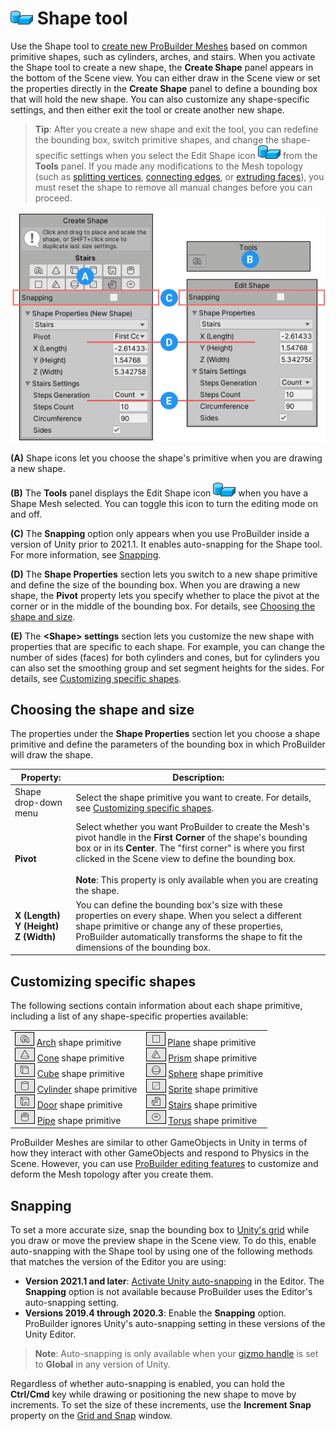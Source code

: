# ![Shape Tool icon](images/icons/Panel_Shapes.png) Shape tool

Use the Shape tool to [create new ProBuilder Meshes](workflow-create-predefined.md) based on common primitive shapes, such as cylinders, arches, and stairs. When you activate the Shape tool to create a new shape, the **Create Shape** panel appears in the bottom of the Scene view. You can either draw in the Scene view or set the properties directly in the **Create Shape** panel to define a bounding box that will hold the new shape. You can also customize any shape-specific settings, and then either exit the tool or create another new shape. 

> **Tip**: After you create a new shape and exit the tool, you can redefine the bounding box, switch primitive shapes, and change the shape-specific settings when you select the Edit Shape icon ![Edit Shape icon](images/icons/Panel_Shapes.png) from the **Tools** panel. If you made any modifications to the Mesh topology (such as [splitting vertices](Vert_Split.md), [connecting edges](Edge_Connect.md), or [extruding faces](Face_Extrude.md)), you must reset the shape to remove all manual changes before you can proceed.

![When you create a new shape, the Create Shape properties appear. When you edit an existing shape, the Edit Shape properties appear.](images/shape-tool.png)

**(A)** Shape icons let you choose the shape's primitive when you are drawing a new shape.

**(B)** The **Tools** panel displays the Edit Shape icon ![Edit Shape icon](images/icons/Panel_Shapes.png) when you have a Shape Mesh selected. You can toggle this icon to turn the editing mode on and off.

**(C)** The **Snapping** option only appears when you use ProBuilder inside a version of Unity prior to 2021.1. It enables auto-snapping for the Shape tool. For more information, see [Snapping](#Snapping).

**(D)** The **Shape Properties** section lets you switch to a new shape primitive and define the size of the bounding box. When you are drawing a new shape, the **Pivot** property lets you specify whether to place the pivot at the corner or in the middle of the bounding box. For details, see [Choosing the shape and size](#ShapeProperties).

**(E)** The **&lt;Shape&gt; settings** section lets you customize the new shape with properties that are specific to each shape. For example, you can change the number of sides (faces) for both cylinders and cones, but for cylinders you can also set the smoothing group and set segment heights for the sides. For details, see [Customizing specific shapes](#ShapeSpecificSettings).



<a name="ShapeProperties"></a>
## Choosing the shape and size  

The properties under the **Shape Properties** section let you choose a shape primitive and define the parameters of the bounding box in which ProBuilder will draw the shape.


| **Property:**        | **Description:** |
| -------------------- | ---------------- |
| Shape drop-down menu |       Select the shape primitive you want to create. For details, see [Customizing specific shapes](#ShapeSpecificSettings). |
| **Pivot** | Select whether you want ProBuilder to create the Mesh's pivot handle in the **First Corner** of the shape's bounding box or in its **Center**. The "first corner" is where you first clicked in the Scene view to define the bounding box.<br /><br />**Note**: This property is only available when you are creating the shape. |
| **X (Length)**<br /> **Y (Height)** <br />**Z (Width)** | You can define the bounding box's size with these properties on every shape. When you select a different shape primitive or change any of these properties, ProBuilder automatically transforms the shape to fit the dimensions of the bounding box. |





<a name="ShapeSpecificSettings"></a>

## Customizing specific shapes

The following sections contain information about each shape primitive, including a list of any shape-specific properties available:

|||
|--|--|
| ![Arch icon](images/icons/tool-arch.png) [Arch](Arch.md) shape primitive<br />![Cone icon](images/icons/tool-cone.png) [Cone](Cone.md) shape primitive<br />![Cube icon](images/icons/tool-cube.png) [Cube](Cube.md) shape primitive<br />![Cylinder icon](images/icons/tool-cylinder.png) [Cylinder](Cylinder.md) shape primitive<br />![Door icon](images/icons/tool-door.png) [Door](Door.md) shape primitive<br />![Pipe icon](images/icons/tool-pipe.png) [Pipe](Pipe.md) shape primitive | ![Plane icon](images/icons/tool-plane.png) [Plane](Plane.md) shape primitive<br />![Prism icon](images/icons/tool-prism.png) [Prism](Prism.md) shape primitive<br />![Sphere icon](images/icons/tool-sphere.png) [Sphere](Sphere.md) shape primitive<br />![Sprite icon](images/icons/tool-sprite.png) [Sprite](Sprite.md) shape primitive<br />![Stairs icon](images/icons/tool-stairs.png) [Stairs](Stair.md) shape primitive<br />![Torus icon](images/icons/tool-torus.png) [Torus](Torus.md) shape primitive |

ProBuilder Meshes are similar to other GameObjects in Unity in terms of how they interact with other GameObjects and respond to Physics in the Scene. However, you can use [ProBuilder editing features](workflow-edit.md) to customize and deform the Mesh topology after you create them. 



<a name="Snapping"></a>

## Snapping

To set a more accurate size, snap the bounding box to [Unity's grid](https://docs.unity3d.com/Manual/GridSnapping.html) while you draw or move the preview shape in the Scene view. To do this, enable auto-snapping with the Shape tool by using one of the following methods that matches the version of the Editor you are using:

* **Version 2021.1 and later**: [Activate Unity auto-snapping](https://docs.unity3d.com/Manual/GridSnapping.html#grid-snap) in the Editor. The **Snapping** option is not available because ProBuilder uses the Editor's auto-snapping setting.
* **Versions 2019.4 through 2020.3**: Enable the **Snapping** option. ProBuilder ignores Unity's auto-snapping setting in these versions of the Unity Editor.

> **Note**: Auto-snapping is only available when your [gizmo handle](https://docs.unity3d.com/Manual/PositioningGameObjects.html#GizmoHandlePositions) is set to **Global** in any version of Unity.

Regardless of whether auto-snapping is enabled, you can hold the **Ctrl/Cmd** key while drawing or positioning the new shape to move by increments. To set the size of these increments, use the **Increment Snap** property on the [Grid and Snap](https://docs.unity3d.com/Manual/GridSnapping.html#grid-and-snap) window.

